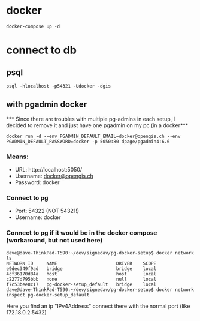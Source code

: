 # docker

```
docker-compose up -d
```

# connect to db

## psql

```
psql -hlocalhost -p54321 -Udocker -dgis
```

## with pgadmin docker

*** Since there are troubles with multiple pg-admins in each setup, I decided to remove it and just have one pgadmin on my pc (in a docker***

```
docker run -d --env PGADMIN_DEFAULT_EMAIL=docker@opengis.ch --env PGADMIN_DEFAULT_PASSWORD=docker -p 5050:80 dpage/pgadmin4:6.6
```

### Means:

- URL: http://localhost:5050/
- Username: docker@opengis.ch
- Password: docker

### Connect to pg
- Port: 54322 (NOT 54321!)
- Username: docker

### Connect to pg if it would be in the docker compose (workaround, but not used here)

```
dave@dave-ThinkPad-T590:~/dev/signedav/pg-docker-setup$ docker network ls
NETWORK ID     NAME                      DRIVER    SCOPE
e9dec349f9ad   bridge                    bridge    local
4cf36170d84a   host                      host      local
c2277d795bbb   none                      null      local
f7c53bee8c17   pg-docker-setup_default   bridge    local
dave@dave-ThinkPad-T590:~/dev/signedav/pg-docker-setup$ docker network inspect pg-docker-setup_default
```

Here you find an ip "IPv4Address" connect there with the normal port (like 172.18.0.2:5432)
